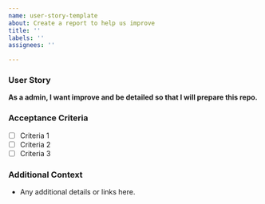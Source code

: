 ```yaml
---
name: user-story-template
about: Create a report to help us improve
title: ''
labels: ''
assignees: ''

---
```


### User Story

**As a admin, I want improve and be detailed so that I will prepare this repo.**

### Acceptance Criteria
- [ ] Criteria 1
- [ ] Criteria 2
- [ ] Criteria 3

### Additional Context
- Any additional details or links here.
